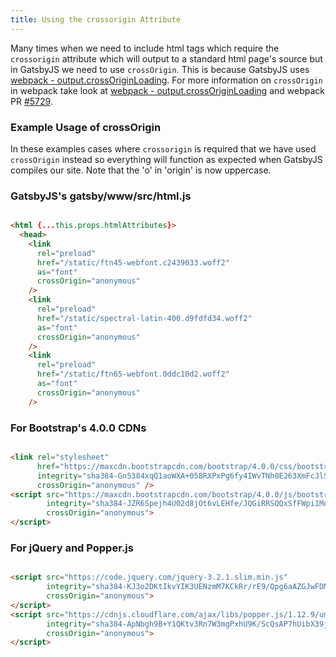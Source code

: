 ```yaml
---
title: Using the crossorigin Attribute
---
```


Many times when we need to include html tags which require the `crossorigin`
attribute which will output to a standard html page's source but in GatsbyJS we
need to use `crossOrigin`. This is because GatsbyJS uses
[webpack - output.crossOriginLoading](https://webpack.js.org/configuration/output/#output-crossoriginloading).
For more information on `crossOrigin` in webpack take look at
[webpack - output.crossOriginLoading](https://webpack.js.org/configuration/output/#output-crossoriginloading)
and webpack PR [#5729](https://github.com/webpack/webpack/pull/5729).

### Example Usage of crossOrigin
In these examples cases where `crossorigin` is required that we have used
`crossOrigin` instead so everything will function as expected when GatsbyJS
compiles our site. Note that the 'o' in 'origin' is now uppercase.

### GatsbyJS's gatsby/www/src/html.js

```html

<html {...this.props.htmlAttributes}>
  <head>
    <link
      rel="preload"
      href="/static/ftn45-webfont.c2439033.woff2"
      as="font"
      crossOrigin="anonymous"
    />
    <link
      rel="preload"
      href="/static/spectral-latin-400.d9fdfd34.woff2"
      as="font"
      crossOrigin="anonymous"
    />
    <link
      rel="preload"
      href="/static/ftn65-webfont.0ddc10d2.woff2"
      as="font"
      crossOrigin="anonymous"
    />
```

### For Bootstrap's 4.0.0 CDNs

```html

<link rel="stylesheet"
      href="https://maxcdn.bootstrapcdn.com/bootstrap/4.0.0/css/bootstrap.min.css"      
      integrity="sha384-Gn5384xqQ1aoWXA+058RXPxPg6fy4IWvTNh0E263XmFcJlSAwiGgFAW/dAiS6JXm"
      crossOrigin="anonymous" />
<script src="https://maxcdn.bootstrapcdn.com/bootstrap/4.0.0/js/bootstrap.min.js"   
        integrity="sha384-JZR6Spejh4U02d8jOt6vLEHfe/JQGiRRSQQxSfFWpi1MquVdAyjUar5+76PVCmYl"
        crossOrigin="anonymous">
</script>
```

### For jQuery and Popper.js

```html

<script src="https://code.jquery.com/jquery-3.2.1.slim.min.js"
        integrity="sha384-KJ3o2DKtIkvYIK3UENzmM7KCkRr/rE9/Qpg6aAZGJwFDMVNA/GpGFF93hXpG5KkN"
        crossOrigin="anonymous">
</script>
<script src="https://cdnjs.cloudflare.com/ajax/libs/popper.js/1.12.9/umd/popper.min.js"
        integrity="sha384-ApNbgh9B+Y1QKtv3Rn7W3mgPxhU9K/ScQsAP7hUibX39j7fakFPskvXusvfa0b4Q"
        crossOrigin="anonymous">
</script>
```

